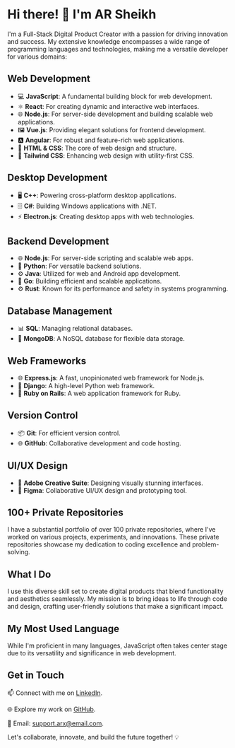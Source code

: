 # Hi there! 👋 I'm AR Sheikh

I'm a Full-Stack Digital Product Creator with a passion for driving innovation and success. My extensive knowledge encompasses a wide range of programming languages and technologies, making me a versatile developer for various domains:

## Web Development
- 💻 **JavaScript**: A fundamental building block for web development.
- ⚛️ **React**: For creating dynamic and interactive web interfaces.
- 🌐 **Node.js**: For server-side development and building scalable web applications.
- 🖼️ **Vue.js**: Providing elegant solutions for frontend development.
- 🅰️ **Angular**: For robust and feature-rich web applications.
- 🧱 **HTML & CSS**: The core of web design and structure.
- 🎨 **Tailwind CSS**: Enhancing web design with utility-first CSS.

## Desktop Development
- 🖥️ **C++**: Powering cross-platform desktop applications.
- 🗄️ **C#**: Building Windows applications with .NET.
- ⚡ **Electron.js**: Creating desktop apps with web technologies.

## Backend Development
- 🌐 **Node.js**: For server-side scripting and scalable web apps.
- 🐍 **Python**: For versatile backend solutions.
- ⚙️ **Java**: Utilized for web and Android app development.
- 🐧 **Go**: Building efficient and scalable applications.
- ⚙️ **Rust**: Known for its performance and safety in systems programming.

## Database Management
- 📊 **SQL**: Managing relational databases.
- 🍃 **MongoDB**: A NoSQL database for flexible data storage.

## Web Frameworks
- 🌐 **Express.js**: A fast, unopinionated web framework for Node.js.
- 🐍 **Django**: A high-level Python web framework.
- 💎 **Ruby on Rails**: A web application framework for Ruby.

## Version Control
- 📦 **Git**: For efficient version control.
- 🌐 **GitHub**: Collaborative development and code hosting.

## UI/UX Design
- 🎨 **Adobe Creative Suite**: Designing visually stunning interfaces.
- 🎨 **Figma**: Collaborative UI/UX design and prototyping tool.

## 100+ Private Repositories
I have a substantial portfolio of over 100 private repositories, where I've worked on various projects, experiments, and innovations. These private repositories showcase my dedication to coding excellence and problem-solving.

## What I Do

I use this diverse skill set to create digital products that blend functionality and aesthetics seamlessly. My mission is to bring ideas to life through code and design, crafting user-friendly solutions that make a significant impact.

## My Most Used Language

While I'm proficient in many languages, JavaScript often takes center stage due to its versatility and significance in web development.

## Get in Touch

📫 Connect with me on [LinkedIn](https://www.linkedin.com/in/arxsheikh).

🌐 Explore my work on [GitHub](https://github.com/arxsheikh).

📧 Email: [support.arx@email.com](mailto:support.arx@email.com).

Let's collaborate, innovate, and build the future together! 💡
